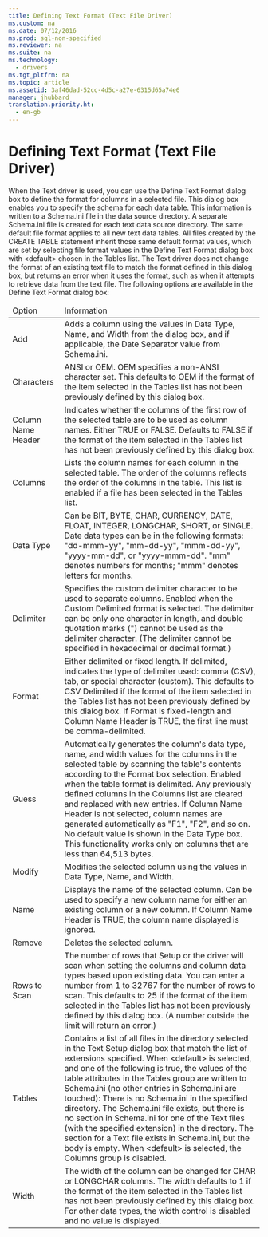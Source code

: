 ```yaml
---
title: Defining Text Format (Text File Driver)
ms.custom: na
ms.date: 07/12/2016
ms.prod: sql-non-specified
ms.reviewer: na
ms.suite: na
ms.technology: 
  - drivers
ms.tgt_pltfrm: na
ms.topic: article
ms.assetid: 3af46dad-52cc-4d5c-a27e-6315d65a74e6
manager: jhubbard
translation.priority.ht: 
  - en-gb
---
```

# Defining Text Format (Text File Driver)
<?xml version="1.0" encoding="utf-8"?>
<developerConceptualDocument xmlns="http://ddue.schemas.microsoft.com/authoring/2003/5" xmlns:xlink="http://www.w3.org/1999/xlink" xmlns:xsi="http://www.w3.org/2001/XMLSchema-instance" xsi:schemaLocation="http://ddue.schemas.microsoft.com/authoring/2003/5 http://dduestorage.blob.core.windows.net/ddueschema/developer.xsd">
  <introduction>
    <para>When the Text driver is used, you can use the <legacyBold>Define Text Format</legacyBold> dialog box to define the format for columns in a selected file. This dialog box enables you to specify the schema for each data table. This information is written to a Schema.ini file in the data source directory. A separate Schema.ini file is created for each text data source directory.</para>
    <alert class="note">
      <para>The same default file format applies to all new text data tables. All files created by the CREATE TABLE statement inherit those same default format values, which are set by selecting file format values in the <legacyBold>Define Text Format</legacyBold> dialog box with &lt;default&gt; chosen in the <legacyBold>Tables</legacyBold> list. The Text driver does not change the format of an existing text file to match the format defined in this dialog box, but returns an error when it uses the format, such as when it attempts to retrieve data from the text file. </para>
    </alert>
    <para>The following options are available in the <legacyBold>Define Text Format</legacyBold> dialog box:</para>
    <table xmlns:caps="http://schemas.microsoft.com/build/caps/2013/11">
      <thead>
        <tr>
          <TD>
            <para>Option</para>
          </TD>
          <TD>
            <para>Information</para>
          </TD>
        </tr>
      </thead>
      <tbody>
        <tr>
          <TD>
            <para>               <legacyBold>Add</legacyBold>             </para>
          </TD>
          <TD>
            <para>Adds a column using the values in <legacyBold>Data Type</legacyBold>, <legacyBold>Name</legacyBold>, and <legacyBold>Width</legacyBold> from the dialog box, and if applicable, the Date Separator value from Schema.ini.</para>
          </TD>
        </tr>
        <tr>
          <TD>
            <para>               <legacyBold>Characters</legacyBold>             </para>
          </TD>
          <TD>
            <para>               <legacyBold>ANSI</legacyBold> or <legacyBold>OEM</legacyBold>. OEM specifies a non-ANSI character set. This defaults to OEM if the format of the item selected in the <legacyBold>Tables</legacyBold> list has not been previously defined by this dialog box.</para>
          </TD>
        </tr>
        <tr>
          <TD>
            <para>               <legacyBold>Column Name Header</legacyBold>             </para>
          </TD>
          <TD>
            <para>Indicates whether the columns of the first row of the selected table are to be used as column names. Either <legacyBold>TRUE</legacyBold> or <legacyBold>FALSE</legacyBold>. Defaults to FALSE if the format of the item selected in the <legacyBold>Tables</legacyBold> list has not been previously defined by this dialog box.</para>
          </TD>
        </tr>
        <tr>
          <TD>
            <para>               <legacyBold>Columns</legacyBold>             </para>
          </TD>
          <TD>
            <para>Lists the column names for each column in the selected table. The order of the columns reflects the order of the columns in the table. This list is enabled if a file has been selected in the <legacyBold>Tables</legacyBold> list.</para>
          </TD>
        </tr>
        <tr>
          <TD>
            <para>               <legacyBold>Data Type</legacyBold>             </para>
          </TD>
          <TD>
            <para>Can be BIT, BYTE, CHAR, CURRENCY, DATE, FLOAT, INTEGER, LONGCHAR, SHORT, or SINGLE. Date data types can be in the following formats: "dd-mmm-yy", "mm-dd-yy", "mmm-dd-yy", "yyyy-mm-dd", or "yyyy-mmm-dd". "mm" denotes numbers for months; "mmm" denotes letters for months.</para>
          </TD>
        </tr>
        <tr>
          <TD>
            <para>               <legacyBold>Delimiter</legacyBold>             </para>
          </TD>
          <TD>
            <para>Specifies the custom delimiter character to be used to separate columns. Enabled when the <legacyBold>Custom Delimited</legacyBold> format is selected. The delimiter can be only one character in length, and double quotation marks (") cannot be used as the delimiter character. (The delimiter cannot be specified in hexadecimal or decimal format.)</para>
          </TD>
        </tr>
        <tr>
          <TD>
            <para>               <legacyBold>Format</legacyBold>             </para>
          </TD>
          <TD>
            <para>Either delimited or fixed length. If delimited, indicates the type of delimiter used: comma (CSV), tab, or special character (custom). This defaults to <legacyBold>CSV Delimited</legacyBold> if the format of the item selected in the <legacyBold>Tables</legacyBold> list has not been previously defined by this dialog box.</para>
            <para>If <legacyBold>Format</legacyBold> is fixed-length and <legacyBold>Column Name Header</legacyBold> is TRUE, the first line must be comma-delimited.</para>
          </TD>
        </tr>
        <tr>
          <TD>
            <para>               <legacyBold>Guess</legacyBold>             </para>
          </TD>
          <TD>
            <para>Automatically generates the column's data type, name, and width values for the columns in the selected table by scanning the table's contents according to the <legacyBold>Format</legacyBold> box selection. Enabled when the table format is delimited. Any previously defined columns in the <legacyBold>Columns</legacyBold> list are cleared and replaced with new entries. If <legacyBold>Column Name Header</legacyBold> is not selected, column names are generated automatically as "F1", "F2", and so on. No default value is shown in the <legacyBold>Data Type</legacyBold> box.</para>
            <para>This functionality works only on columns that are less than 64,513 bytes.</para>
          </TD>
        </tr>
        <tr>
          <TD>
            <para>               <legacyBold>Modify</legacyBold>             </para>
          </TD>
          <TD>
            <para>Modifies the selected column using the values in <legacyBold>Data</legacyBold> <legacyBold>Type</legacyBold>, <legacyBold>Name</legacyBold>, and <legacyBold>Width</legacyBold>.</para>
          </TD>
        </tr>
        <tr>
          <TD>
            <para>               <legacyBold>Name</legacyBold>             </para>
          </TD>
          <TD>
            <para>Displays the name of the selected column. Can be used to specify a new column name for either an existing column or a new column.</para>
            <para>If <legacyBold>Column Name Header</legacyBold> is TRUE, the column name displayed is ignored.</para>
          </TD>
        </tr>
        <tr>
          <TD>
            <para>               <legacyBold>Remove</legacyBold>             </para>
          </TD>
          <TD>
            <para>Deletes the selected column.</para>
          </TD>
        </tr>
        <tr>
          <TD>
            <para>               <legacyBold>Rows to Scan</legacyBold>             </para>
          </TD>
          <TD>
            <para>The number of rows that Setup or the driver will scan when setting the columns and column data types based upon existing data.</para>
            <para>You can enter a number from 1 to 32767 for the number of rows to scan. This defaults to 25 if the format of the item selected in the <legacyBold>Tables</legacyBold> list has not been previously defined by this dialog box. (A number outside the limit will return an error.)</para>
          </TD>
        </tr>
        <tr>
          <TD>
            <para>               <legacyBold>Tables</legacyBold>             </para>
          </TD>
          <TD>
            <para>Contains a list of all files in the directory selected in the <legacyBold>Text</legacyBold> <legacyBold>Setup</legacyBold> dialog box that match the list of extensions specified.</para>
            <para>When &lt;default&gt; is selected, and one of the following is true, the values of the table attributes in the <legacyBold>Tables</legacyBold> group are written to Schema.ini (no other entries in Schema.ini are touched):  </para>
            <list class="bullet">
              <listItem>
                <para>There is no Schema.ini in the specified directory.</para>
              </listItem>
              <listItem>
                <para>The Schema.ini file exists, but there is no section in Schema.ini for one of the Text files (with the specified extension) in the directory.</para>
              </listItem>
              <listItem>
                <para>The section for a Text file exists in Schema.ini, but the body is empty.</para>
              </listItem>
            </list>
            <para>When &lt;default&gt; is selected, the <legacyBold>Columns</legacyBold> group is disabled.</para>
          </TD>
        </tr>
        <tr>
          <TD>
            <para>               <legacyBold>Width</legacyBold>             </para>
          </TD>
          <TD>
            <para>The width of the column can be changed for CHAR or LONGCHAR columns. The width defaults to 1 if the format of the item selected in the <legacyBold>Tables</legacyBold> list has not been previously defined by this dialog box.</para>
            <para>For other data types, the width control is disabled and no value is displayed.</para>
          </TD>
        </tr>
      </tbody>
    </table>
  </introduction>
  <relatedTopics />
</developerConceptualDocument>
